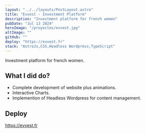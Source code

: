 ```yaml
---
layout: "../../layouts/PostLayout.astro"
title: "Evvest - Investment Platform"
description: "Investment platform for french women"
pubDate: "Jul 13 2024"
heroImage: "/proyectos/evvest.jpg"
altImage: ""
gitHub: ""
deploy: "https://evvest.fr"
stack: "AstroJs,CSS,Headless Wordpress,TypeScript"
---
```


Investment platform for french women.

## What I did do?

- Complete development of website plus animations.
- Interactive Charts.
- Implemention of Headless Wordpress for content management.

## Deploy

https://evvest.fr
